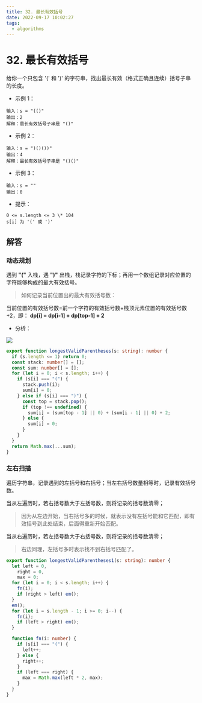 ```yaml
---
title: 32. 最长有效括号
date: 2022-09-17 10:02:27
tags:
  - algorithms
---
```


# 32. 最长有效括号

给你一个只包含 '(' 和 ')' 的字符串，找出最长有效（格式正确且连续）括号子串的长度。

- 示例 1：

```
输入：s = "(()"
输出：2
解释：最长有效括号子串是 "()"
```

- 示例 2：

```
输入：s = ")()())"
输出：4
解释：最长有效括号子串是 "()()"
```

- 示例 3：

```
输入：s = ""
输出：0
```

- 提示：

```
0 <= s.length <= 3 \* 104
s[i] 为 '(' 或 ')'
```

## 解答

### 动态规划

遇到 **"("** 入栈，遇 **")"** 出栈，栈记录字符的下标；再用一个数组记录对应位置的字符能够构成的最大有效括号。

> 如何记录当前位置出的最大有效括号数：

当前位置的有效括号数=前一个字符的有效括号数+栈顶元素位置的有效括号数+2，即： **dp[i] = dp[i-1] + dp[top-1] + 2**

- 分析：

![](./2022-09-15-13-41-06.png)

```ts
export function longestValidParentheses(s: string): number {
  if (s.length <= 1) return 0;
  const stack: number[] = [];
  const sum: number[] = [];
  for (let i = 0; i < s.length; i++) {
    if (s[i] === "(") {
      stack.push(i);
      sum[i] = 0;
    } else if (s[i] === ")") {
      const top = stack.pop();
      if (top !== undefined) {
        sum[i] = (sum[top - 1] || 0) + (sum[i - 1] || 0) + 2;
      } else {
        sum[i] = 0;
      }
    }
  }
  return Math.max(...sum);
}
```

### 左右扫描

遍历字符串，记录遇到的左括号和右括号；当左右括号数量相等时，记录有效括号数。

当从左遍历时，若右括号数大于左括号数，则将记录的括号数清零；

> 因为从左边开始，当右括号多的时候，就表示没有左括号能和它匹配，即有效括号到此处结束，后面得重新开始匹配。

当从右遍历时，若左括号数大于右括号数，则将记录的括号数清零；

> 右边同理，左括号多时表示找不到右括号匹配了。

```ts
export function longestValidParentheses1(s: string): number {
  let left = 0,
    right = 0,
    max = 0;
  for (let i = 0; i < s.length; i++) {
    fn(i);
    if (right > left) em();
  }
  em();
  for (let i = s.length - 1; i >= 0; i--) {
    fn(i);
    if (left > right) em();
  }

  function fn(i: number) {
    if (s[i] === "(") {
      left++;
    } else {
      right++;
    }
    if (left === right) {
      max = Math.max(left * 2, max);
    }
  }
}
```
